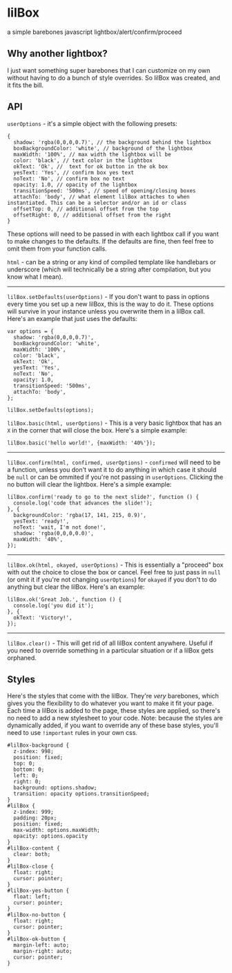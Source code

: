 # lilBox
a simple barebones javascript lightbox/alert/confirm/proceed

## Why another lightbox?
I just want something super barebones that I can customize on my own without having to do a bunch of style overrides.
So lilBox was created, and it fits the bill.


## API
`userOptions` - it's a simple object with the following presets:
```
{
  shadow: 'rgba(0,0,0,0.7)', // the background behind the lightbox
  boxBackgroundColor: 'white', // background of the lightbox
  maxWidth: '100%', // max width the lightbox will be
  color: 'black', // text color in the lightbox
  okText: 'Ok', //  text for ok button in the ok box
  yesText: 'Yes', // confirm box yes text
  noText: 'No', // confirm box no text
  opacity: 1.0, // opacity of the lightbox
  transitionSpeed: '500ms', // speed of opening/closing boxes
  attachTo: 'body', // what element lilBox attaches to when instantiated. This can be a selector and/or an id or class
  offsetTop: 0, // additional offset from the top
  offsetRight: 0, // additional offset from the right
}
```

These options will need to be passed in with each lightbox call if you want to make changes to the defaults. If the defaults are fine, then feel free
to omit them from your function calls.

`html` - can be a string or any kind of compiled template like handlebars or underscore (which will technically be a string after compilation, but you know what I mean).

---

`lilBox.setDefaults(userOptions)` - If you don't want to pass in options every time you set up a new lilBox, this is the way to do it. These options will survive in your instance unless you overwrite them in a lilBox call. Here's an example that just uses the defaults:

```
var options = {
  shadow: 'rgba(0,0,0,0.7)',
  boxBackgroundColor: 'white',
  maxWidth: '100%',
  color: 'black',
  okText: 'Ok',
  yesText: 'Yes',
  noText: 'No',
  opacity: 1.0,
  transitionSpeed: '500ms',
  attachTo: 'body',
};

lilBox.setDefaults(options);
```

`lilBox.basic(html, userOptions)` - This is a very basic lightbox that has an `X` in the corner that will close the box. Here's a simple example:
```
lilBox.basic('hello world!', {maxWidth: '40%'});
```
---

`lilBox.confirm(html, confirmed, userOptions)` - `confirmed` will need to be a function, unless you don't want it to do anything in which case it should be `null` or can be ommited if you're not passing in `userOptions`. Clicking the no button will clear the lightbox. Here's a simple example:
```
lilBox.confirm('ready to go to the next slide?', function () {
  console.log('code that advances the slide!');
}, {
  backgroundColor: 'rgba(17, 141, 215, 0.9)',
  yesText: 'ready!',
  noText: 'wait, I'm not done!',
  shadow: 'rgba(0,0,0,0.0)',
  maxWidth: '40%',
});
```

---

`lilBox.ok(html, okayed, userOptions)` - This is essentially a "proceed" box with out the choice to close the box or cancel.
Feel free to just pass in `null` (or omit it if you're not changing `userOptions`) for `okayed` if you don't to do anything but clear the lilBox. Here's an example:
```
lilBox.ok('Great Job.', function () {
  console.log('you did it');
}, {
  okText: 'Victory!',
});
```

---

`lilBox.clear()` - This will get rid of all lilBox content anywhere. Useful if you need to override something in a particular situation or if a lilBox gets orphaned.

## Styles

Here's the styles that come with the lilBox. They're *very* barebones, which gives you the flexibility to do whatever you want to make it fit your page.
Each time a lilBox is added to the page, these styles are applied, so there's no need to add a new stylesheet to your code. Note: because the styles are
dynamically added, if you want to override any of these base styles, you'll need to use `!important` rules in your own css.

```
#lilBox-background {
  z-index: 998;
  position: fixed;
  top: 0;
  bottom: 0;
  left: 0;
  right: 0;
  background: options.shadow;
  transition: opacity options.transitionSpeed;
}
#lilBox {
  z-index: 999;
  padding: 20px;
  position: fixed;
  max-width: options.maxWidth;
  opacity: options.opacity
}
#lilBox-content {
  clear: both;
}
#lilBox-close {
  float: right;
  cursor: pointer;
}
#lilBox-yes-button {
  float: left;
  cursor: pointer;
}
#lilBox-no-button {
  float: right;
  cursor: pointer;
}
#lilBox-ok-button {
  margin-left: auto;
  margin-right: auto;
  cursor: pointer;
}
```
